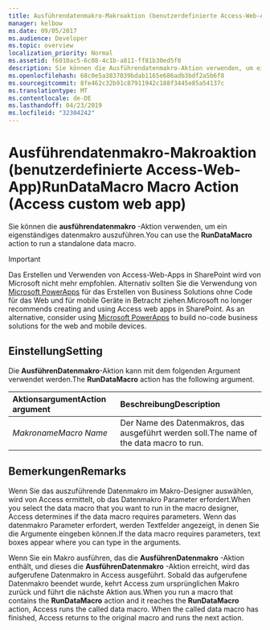 ```yaml
---
title: Ausführendatenmakro-Makroaktion (benutzerdefinierte Access-Web-App)
manager: kelbow
ms.date: 09/05/2017
ms.audience: Developer
ms.topic: overview
localization_priority: Normal
ms.assetid: f6010ac5-6c08-4c1b-a811-ff81b30ed5f0
description: Sie können die Ausführendatenmakro-Aktion verwenden, um ein eigenständiges datenmakro auszuführen.
ms.openlocfilehash: 68c0e5a3837039bdab1165e686adb3bdf2a5b6f8
ms.sourcegitcommit: 8fe462c32b91c87911942c188f3445e85a54137c
ms.translationtype: MT
ms.contentlocale: de-DE
ms.lasthandoff: 04/23/2019
ms.locfileid: "32304242"
---
```

# <a name="rundatamacro-macro-action-access-custom-web-app"></a><span data-ttu-id="f0b8c-103">Ausführendatenmakro-Makroaktion (benutzerdefinierte Access-Web-App)</span><span class="sxs-lookup"><span data-stu-id="f0b8c-103">RunDataMacro Macro Action (Access custom web app)</span></span>

<span data-ttu-id="f0b8c-104">Sie können die **ausführendatenmakro** -Aktion verwenden, um ein eigenständiges datenmakro auszuführen.</span><span class="sxs-lookup"><span data-stu-id="f0b8c-104">You can use the **RunDataMacro** action to run a standalone data macro.</span></span> 
  
> [!IMPORTANT]
> <span data-ttu-id="f0b8c-p101">Das Erstellen und Verwenden von Access-Web-Apps in SharePoint wird von Microsoft nicht mehr empfohlen. Alternativ sollten Sie die Verwendung von [Microsoft PowerApps](https://powerapps.microsoft.com/en-us/) für das Erstellen von Business Solutions ohne Code für das Web und für mobile Geräte in Betracht ziehen.</span><span class="sxs-lookup"><span data-stu-id="f0b8c-p101">Microsoft no longer recommends creating and using Access web apps in SharePoint. As an alternative, consider using [Microsoft PowerApps](https://powerapps.microsoft.com/en-us/) to build no-code business solutions for the web and mobile devices.</span></span> 
  
## <a name="setting"></a><span data-ttu-id="f0b8c-107">Einstellung</span><span class="sxs-lookup"><span data-stu-id="f0b8c-107">Setting</span></span>

<span data-ttu-id="f0b8c-108">Die **AusführenDatenmakro**-Aktion kann mit dem folgenden Argument verwendet werden.</span><span class="sxs-lookup"><span data-stu-id="f0b8c-108">The **RunDataMacro** action has the following argument.</span></span> 
  
|<span data-ttu-id="f0b8c-109">**Aktionsargument**</span><span class="sxs-lookup"><span data-stu-id="f0b8c-109">**Action argument**</span></span>|<span data-ttu-id="f0b8c-110">**Beschreibung**</span><span class="sxs-lookup"><span data-stu-id="f0b8c-110">**Description**</span></span>|
|:-----|:-----|
| <span data-ttu-id="f0b8c-111">_Makroname_</span><span class="sxs-lookup"><span data-stu-id="f0b8c-111">_Macro Name_</span></span> <br/> |<span data-ttu-id="f0b8c-112">Der Name des Datenmakros, das ausgeführt werden soll.</span><span class="sxs-lookup"><span data-stu-id="f0b8c-112">The name of the data macro to run.</span></span>  <br/> |
   
## <a name="remarks"></a><span data-ttu-id="f0b8c-113">Bemerkungen</span><span class="sxs-lookup"><span data-stu-id="f0b8c-113">Remarks</span></span>

<span data-ttu-id="f0b8c-114">Wenn Sie das auszuführende Datenmakro im Makro-Designer auswählen, wird von Access ermittelt, ob das Datenmakro Parameter erfordert.</span><span class="sxs-lookup"><span data-stu-id="f0b8c-114">When you select the data macro that you want to run in the macro designer, Access determines if the data macro requires parameters.</span></span> <span data-ttu-id="f0b8c-115">Wenn das datenmakro Parameter erfordert, werden Textfelder angezeigt, in denen Sie die Argumente eingeben können.</span><span class="sxs-lookup"><span data-stu-id="f0b8c-115">If the data macro requires parameters, text boxes appear where you can type in the arguments.</span></span>
  
<span data-ttu-id="f0b8c-p103">Wenn Sie ein Makro ausführen, das die **AusführenDatenmakro** -Aktion enthält, und dieses die **AusführenDatenmakro** -Aktion erreicht, wird das aufgerufene Datenmakro in Access ausgeführt. Sobald das aufgerufene Datenmakro beendet wurde, kehrt Access zum ursprünglichen Makro zurück und führt die nächste Aktion aus.</span><span class="sxs-lookup"><span data-stu-id="f0b8c-p103">When you run a macro that contains the **RunDataMacro** action and it reaches the **RunDataMacro** action, Access runs the called data macro. When the called data macro has finished, Access returns to the original macro and runs the next action.</span></span> 
  

